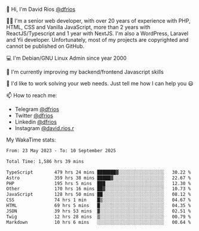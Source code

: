 👋 Hi, I'm David Rios [@dfrios](https://github.com/dfrios)

👨‍💻 I'm a senior web developer, with over 20 years of experience with PHP, HTML, CSS and Vanilla JavaScript, more than 2 years with ReactJS/Typescript and 1 year with NextJS. I'm also a WordPress, Laravel and Yii developer. Unfortunately, most of my projects are copyrighted and cannot be published on GitHub.

💻 I'm Debian/GNU Linux Admin since year 2000

🌱 I'm currently improving my backend/frontend Javascript skills

💞️ I'd like to work solving your web needs. Just tell me how I can help you 😃

📫 How to reach me:
* Telegram [@dfrios](https://t.me/dfrios)
* Twitter [@dfrios](https://twitter.com/dfrios)
* Linkedin [@dfrios](https://linkedin.com/in/dfrios)
* Instagram [@david.rios.r](https://instagram.com/david.rios.r)



My WakaTime stats:
<!--START_SECTION:waka-->

```txt
From: 23 May 2023 - To: 10 September 2025

Total Time: 1,586 hrs 39 mins

TypeScript        479 hrs 24 mins ███████▓░░░░░░░░░░░░░░░░░   30.22 %
Astro             359 hrs 38 mins █████▓░░░░░░░░░░░░░░░░░░░   22.67 %
PHP               195 hrs 5 mins  ███░░░░░░░░░░░░░░░░░░░░░░   12.30 %
Other             170 hrs 16 mins ██▓░░░░░░░░░░░░░░░░░░░░░░   10.73 %
JavaScript        128 hrs 50 mins ██░░░░░░░░░░░░░░░░░░░░░░░   08.12 %
CSS               74 hrs 1 min    █▒░░░░░░░░░░░░░░░░░░░░░░░   04.67 %
HTML              69 hrs 5 mins   █░░░░░░░░░░░░░░░░░░░░░░░░   04.35 %
JSON              39 hrs 53 mins  ▓░░░░░░░░░░░░░░░░░░░░░░░░   02.51 %
Twig              12 hrs 28 mins  ▒░░░░░░░░░░░░░░░░░░░░░░░░   00.79 %
Markdown          10 hrs 6 mins   ░░░░░░░░░░░░░░░░░░░░░░░░░   00.64 %
```

<!--END_SECTION:waka-->
